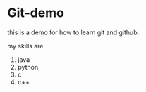 # Git-demo
this is a demo for how to learn git and github. 
 
my skills are
1. java
1. python
3. c
4. c++